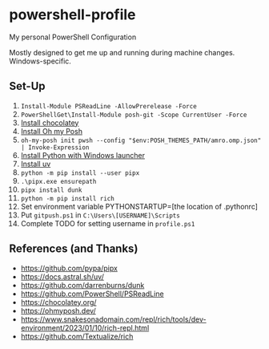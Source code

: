 # powershell-profile
My personal PowerShell Configuration

Mostly designed to get me up and running during machine changes. Windows-specific.

## Set-Up
1. `Install-Module PSReadLine -AllowPrerelease -Force`
1. `PowerShellGet\Install-Module posh-git -Scope CurrentUser -Force`
1. [Install chocolatey](https://chocolatey.org/install)
1. [Install Oh my Posh](https://ohmyposh.dev/docs/installation/windows)
  1. `oh-my-posh init pwsh --config "$env:POSH_THEMES_PATH/amro.omp.json" | Invoke-Expression `
1. [Install Python with Windows launcher](https://www.python.org/downloads/windows/)
1. [Install uv](https://docs.astral.sh/uv/getting-started/installation/)
1. `python -m pip install --user pipx`
1. `.\pipx.exe ensurepath`
1. `pipx install dunk`
1. `python -m pip install rich`
1. Set environment variable PYTHONSTARTUP=[the location of .pythonrc]
1. Put `gitpush.ps1` in `C:\Users\[USERNAME]\Scripts`
1. Complete TODO for setting username in `profile.ps1`

## References (and Thanks)
- https://github.com/pypa/pipx
- https://docs.astral.sh/uv/
- https://github.com/darrenburns/dunk
- https://github.com/PowerShell/PSReadLine
- https://chocolatey.org/
- https://ohmyposh.dev/
- https://www.snakesonadomain.com/repl/rich/tools/dev-environment/2023/01/10/rich-repl.html
- https://github.com/Textualize/rich
